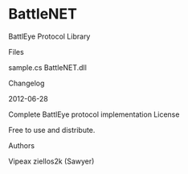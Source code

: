 BattleNET
=========================================================
BattlEye Protocol Library

Files

sample.cs
BattleNET.dll

Changelog

2012-06-28

Complete BattlEye protocol implementation
License

Free to use and distribute.

Authors

Vipeax
ziellos2k (Sawyer)